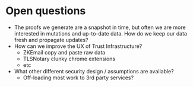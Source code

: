 # Open questions

- The proofs we generate are a snapshot in time, but often we are more interested in mutations and up-to-date data. How do we keep our data fresh and propagate updates?
- How can we improve the UX of Trust Infrastructure?
    - ZKEmail copy and paste raw data
    - TLSNotary clunky chrome extensions
    - etc
- What other different security design / assumptions are available?
    - Off-loading most work to 3rd party services?